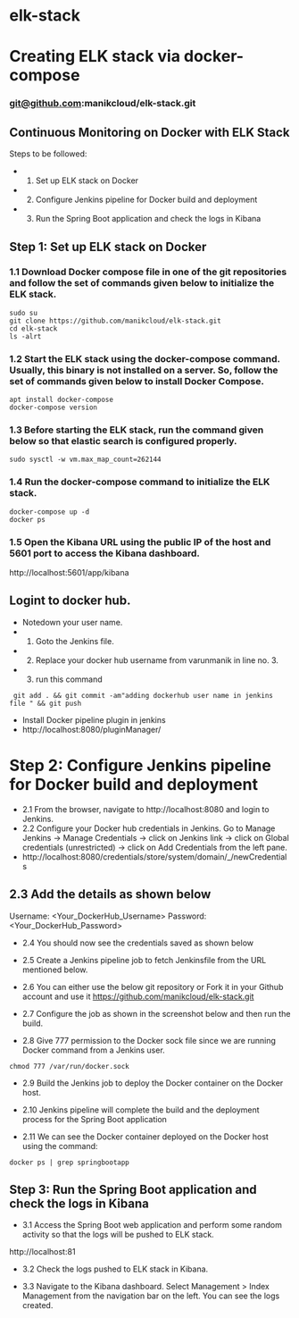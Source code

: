 # elk-stack

# Creating ELK stack via docker-compose

### git@github.com:manikcloud/elk-stack.git


## Continuous Monitoring on Docker with ELK Stack


Steps to be followed:
- 1.	Set up ELK stack on Docker
- 2.	Configure Jenkins pipeline for Docker build and deployment
- 3.	Run the Spring Boot application and check the logs in Kibana

## Step 1: Set up ELK stack on Docker


### 1.1	Download Docker compose file in one of the git repositories and follow the set of commands given below to initialize the ELK stack.

```
sudo su
git clone https://github.com/manikcloud/elk-stack.git
cd elk-stack
ls -alrt
```
### 1.2	Start the ELK stack using the docker-compose command. Usually, this binary is not installed on a server. So, follow the set of commands given below to install Docker Compose.

```
apt install docker-compose
docker-compose version
```

### 1.3	Before starting the ELK stack, run the command given below so that elastic search is configured properly.
```
sudo sysctl -w vm.max_map_count=262144
```
### 1.4	Run the docker-compose command to initialize the ELK stack.

```
docker-compose up -d
docker ps
```
 
### 1.5	Open the Kibana URL using the public IP of the host and 5601 port to access the Kibana dashboard.

http://localhost:5601/app/kibana

## Logint to docker hub. 
- Notedown your user name.
- 1. Goto the Jenkins file.
- 2. Replace your docker hub username from varunmanik in line no. 3.
- 3. run this command 
```
 git add . && git commit -am"adding dockerhub user name in jenkins file " && git push 

```
- Install Docker pipeline plugin in jenkins 
- http://localhost:8080/pluginManager/

# Step 2: Configure Jenkins pipeline for Docker build and deployment

- 2.1	From the browser, navigate to http://localhost:8080 and login to Jenkins.
- 2.2	Configure your Docker hub credentials in Jenkins. Go to Manage Jenkins -> Manage Credentials -> click on Jenkins link -> click on Global credentials (unrestricted) -> click on Add Credentials from the left pane.
- http://localhost:8080/credentials/store/system/domain/_/newCredentials 
## 2.3	Add the details as shown below
Username: <Your_DockerHub_Username>
Password: <Your_DockerHub_Password>
 
- 2.4	You should now see the credentials saved as shown below
 
- 2.5	Create a Jenkins pipeline job to fetch Jenkinsfile from the URL mentioned below.  
- 2.6	You can either use the below git repository or Fork it in your Github account and use it
https://github.com/manikcloud/elk-stack.git

- 2.7	Configure the job as shown in the screenshot below and then run the build. 

 
- 2.8	Give 777 permission to the Docker sock file since we are running Docker command from a Jenkins user.
```
chmod 777 /var/run/docker.sock
```
 
- 2.9	Build the Jenkins job to deploy the Docker container on the Docker host. 

- 2.10	Jenkins pipeline will complete the build and the deployment process for the Spring Boot application
 
 
- 2.11	We can see the Docker container deployed on the Docker host using the command:

```
docker ps | grep springbootapp
```

## Step 3: Run the Spring Boot application and check the logs in Kibana

- 3.1	Access the Spring Boot web application and perform some random activity so that the logs will be pushed to ELK stack.

http://localhost:81
 
- 3.2	Check the logs pushed to ELK stack in Kibana.

- 3.3	Navigate to the Kibana dashboard. Select Management > Index Management from the navigation bar on the left. You can see the logs created.

 


